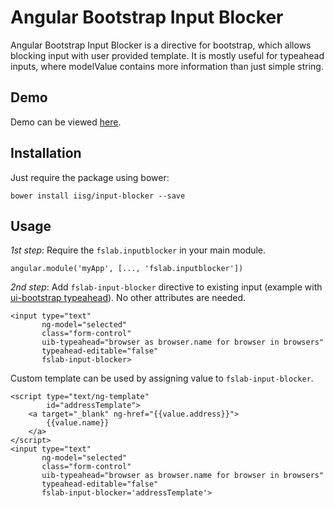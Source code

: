 # Angular Bootstrap Input Blocker

Angular Bootstrap Input Blocker is a directive for bootstrap, which allows blocking input with user provided template.
It is mostly useful for typeahead inputs, where modelValue contains more information than just simple string.

## Demo
Demo can be viewed [here](http://iisg.github.io/input-blocker/).

## Installation

Just require the package using bower:

```
bower install iisg/input-blocker --save
```

## Usage

*1st step*: Require the `fslab.inputblocker` in your main module.

    angular.module('myApp', [..., 'fslab.inputblocker'])
    
*2nd step*: Add `fslab-input-blocker` directive to existing input
(example with [ui-bootstrap typeahead](http://angular-ui.github.io/bootstrap/#/typeahead)).
No other attributes are needed.

    <input type="text"
           ng-model="selected"
           class="form-control"
           uib-typeahead="browser as browser.name for browser in browsers"
           typeahead-editable="false"
           fslab-input-blocker>
           
Custom template can be used by assigning value to `fslab-input-blocker`.

    <script type="text/ng-template"
            id="addressTemplate">
        <a target="_blank" ng-href="{{value.address}}">
            {{value.name}}
        </a>
    </script>
    <input type="text"
           ng-model="selected"
           class="form-control"
           uib-typeahead="browser as browser.name for browser in browsers"
           typeahead-editable="false"
           fslab-input-blocker='addressTemplate'>
